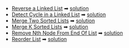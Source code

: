 - [Reverse a Linked List](https://leetcode.com/problems/reverse-linked-list/) ➡ [solution](./reverse-linked-list.py)
- [Detect Cycle in a Linked List](https://leetcode.com/problems/linked-list-cycle/) ➡ [solution](./linked-list-cycle.py)
- [Merge Two Sorted Lists](https://leetcode.com/problems/reverse-linked-list/) ➡ [solution](./reverse-linked-list.py)
- [Merge K Sorted Lists](https://leetcode.com/problems/reverse-linked-list/) ➡ [solution](./reverse-linked-list.py)
- [Remove Nth Node From End Of List](https://leetcode.com/problems/reverse-linked-list/) ➡ [solution](./reverse-linked-list.py)
- [Reorder List](https://leetcode.com/problems/reverse-linked-list/) ➡ [solution](./reverse-linked-list.py)




